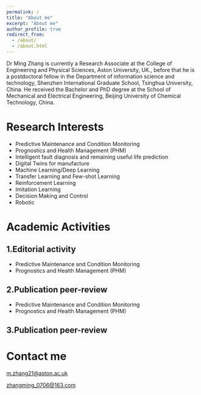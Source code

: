```yaml
---
permalink: /
title: "About me"
excerpt: "About me"
author_profile: true
redirect_from: 
  - /about/
  - /about.html
---
```


Dr Ming Zhang is currently a Research Associate at the College of Engineering and Physical Sciences, Aston University, UK., before that he is a postdoctoral fellow in the Department of information science and technology, Shenzhen International Graduate School, Tsinghua University, China. He received the Bachelor and PhD degree at the School of Mechanical and Electrical Engineering, Beijing University of Chemical Technology, China. 

Research Interests
======

- Predictive Maintenance and Condition Monitoring
- Prognostics and Health Management (PHM)
- Intelligent fault diagnosis and remaining useful life prediction
-	Digital Twins for manufacture
-	Machine Learning/Deep Learning
-	Transfer Learning and Few-shot Learning
-	Reinforcement Learning
-	Imitation Learning
-	Decision Making and Control
-	Robotic

Academic Activities
======


1.Editorial activity
------

- Predictive Maintenance and Condition Monitoring
- Prognostics and Health Management (PHM)


2.Publication peer-review
------

- Predictive Maintenance and Condition Monitoring
- Prognostics and Health Management (PHM)

3.Publication peer-review
------

Contact me
======

m.zhang21@aston.ac.uk

zhangming_0706@163.com

